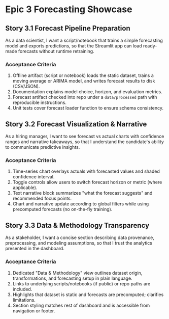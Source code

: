 # Epic 3 Forecasting Showcase

## Story 3.1 Forecast Pipeline Preparation
As a data scientist,
I want a script/notebook that trains a simple forecasting model and exports predictions,
so that the Streamlit app can load ready-made forecasts without runtime retraining.

### Acceptance Criteria
1. Offline artifact (script or notebook) loads the static dataset, trains a moving average or ARIMA model, and writes forecast results to disk (CSV/JSON).
2. Documentation explains model choice, horizon, and evaluation metrics.
3. Forecast artifact checked into repo under a `data/processed` path with reproducible instructions.
4. Unit tests cover forecast loader function to ensure schema consistency.

## Story 3.2 Forecast Visualization & Narrative
As a hiring manager,
I want to see forecast vs actual charts with confidence ranges and narrative takeaways,
so that I understand the candidate's ability to communicate predictive insights.

### Acceptance Criteria
1. Time-series chart overlays actuals with forecasted values and shaded confidence interval.
2. Toggle controls allow users to switch forecast horizon or metric (where applicable).
3. Text narrative block summarizes "what the forecast suggests" and recommended focus points.
4. Chart and narrative update according to global filters while using precomputed forecasts (no on-the-fly training).

## Story 3.3 Data & Methodology Transparency
As a stakeholder,
I want a concise section describing data provenance, preprocessing, and modeling assumptions,
so that I trust the analytics presented in the dashboard.

### Acceptance Criteria
1. Dedicated "Data & Methodology" view outlines dataset origin, transformations, and forecasting setup in plain language.
2. Links to underlying scripts/notebooks (if public) or repo paths are included.
3. Highlights that dataset is static and forecasts are precomputed; clarifies limitations.
4. Section styling matches rest of dashboard and is accessible from navigation or footer.
